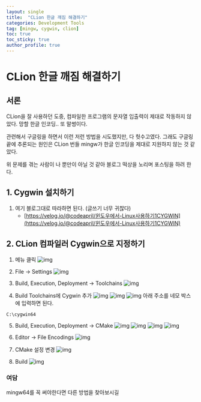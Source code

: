 ```yaml
---
layout: single
title:  "CLion 한글 깨짐 해결하기"
categories: Development Tools
tag: [mingw, cygwin, clion]
toc: true
toc_sticky: true
author_profile: true
---
```


# CLion 한글 깨짐 해결하기

## 서론
CLion을 잘 사용하던 도중, 컴파일한 프로그램의 문자열 입출력이 제대로 작동하지 않았다. 망할 한글 인코딩.. 또 말썽이다.

관련해서 구글링을 하면서 이런 저런 방법을 시도했지만, 다 헛수고였다. 그래도 구글링 끝에 추론되는 원인은 CLion 번들 mingw가 한글 인코딩을 제대로 지원하지 않는 것 같았다.

위 문제를 겪는 사람이 나 뿐만이 아닐 것 같아 블로그 떡상을 노리며 포스팅을 하려 한다.

## 1. Cygwin 설치하기
1. 여기 블로그대로 따라하면 된다. (글쓰기 너무 귀찮다)
    - [https://velog.io/@codeapril/윈도우에서-Linux사용하기1CYGWIN](https://velog.io/@codeapril/윈도우에서-Linux사용하기1CYGWIN)

## 2. CLion 컴파일러 Cygwin으로 지정하기
1. 메뉴 클릭
![img](/images/2024-07-09-CLion-한글-깨짐-해결/그림1.png)

2. File -> Settings
![img](/images/2024-07-09-CLion-한글-깨짐-해결/그림2.png)

3. Build, Execution, Deployment -> Toolchains
![img](/images/2024-07-09-CLion-한글-깨짐-해결/그림4.png)

4. Build Toolchains에 Cygwin 추가
![img](/images/2024-07-09-CLion-한글-깨짐-해결/그림5.png)
![img](/images/2024-07-09-CLion-한글-깨짐-해결/그림6.png)
![img](/images/2024-07-09-CLion-한글-깨짐-해결/그림7.png)
아래 주소를 네모 박스에 입력하면 된다.
```
C:\cygwin64
```

5. Build, Execution, Deployment -> CMake
![img](/images/2024-07-09-CLion-한글-깨짐-해결/그림3.png)
![img](/images/2024-07-09-CLion-한글-깨짐-해결/그림8.png)
![img](/images/2024-07-09-CLion-한글-깨짐-해결/그림9.png)
![img](/images/2024-07-09-CLion-한글-깨짐-해결/그림10.png)

6. Editor -> File Encodings
![img](/images/2024-07-09-CLion-한글-깨짐-해결/그림12.png)

7. CMake 설정 변경
![img](/images/2024-07-09-CLion-한글-깨짐-해결/그림11.png)

8. Build
![img](/images/2024-07-09-CLion-한글-깨짐-해결/그림13.png)

### 여담
mingw64를 꼭 써야한다면 다른 방법을 찾아보시길